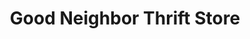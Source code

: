 ---
title: "Good Neighbor Thrift Store"
url: /lancaster/good-neighbor-thrift-store/
shop: Gebrauchtwaren
---